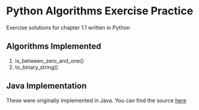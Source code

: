 # Python Algorithms Exercise Practice
Exercise solutions for chapter 1.1 written in Python

## Algorithms Implemented
1. is_between_zero_and_one()
2. to_binary_string()

## Java Implementation
These were originally implemented in Java. You can find the source [here](https://github.com/dev-xero/java-algorithms-exercise-practice)
